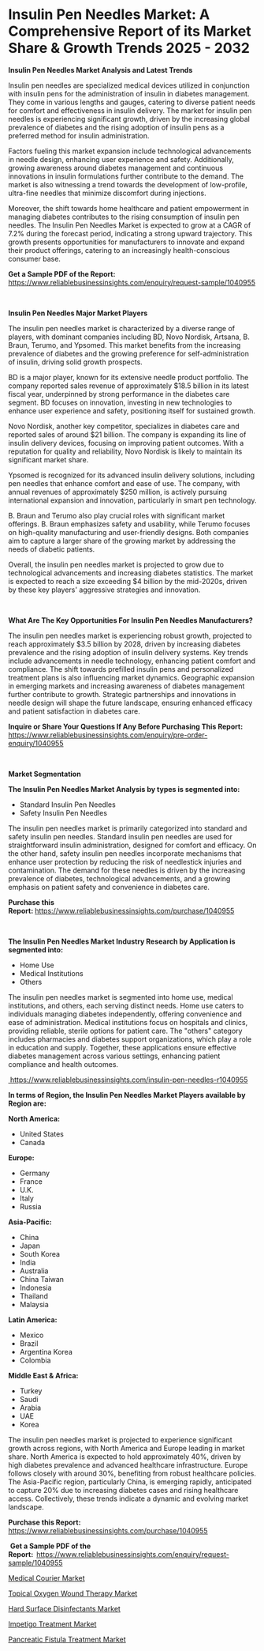 <p><h1>Insulin Pen Needles Market: A Comprehensive Report of its Market Share & Growth Trends 2025 - 2032</h1></p><p><strong>Insulin Pen Needles Market Analysis and Latest Trends</strong></p>
<p><p>Insulin pen needles are specialized medical devices utilized in conjunction with insulin pens for the administration of insulin in diabetes management. They come in various lengths and gauges, catering to diverse patient needs for comfort and effectiveness in insulin delivery. The market for insulin pen needles is experiencing significant growth, driven by the increasing global prevalence of diabetes and the rising adoption of insulin pens as a preferred method for insulin administration.</p><p>Factors fueling this market expansion include technological advancements in needle design, enhancing user experience and safety. Additionally, growing awareness around diabetes management and continuous innovations in insulin formulations further contribute to the demand. The market is also witnessing a trend towards the development of low-profile, ultra-fine needles that minimize discomfort during injections.</p><p>Moreover, the shift towards home healthcare and patient empowerment in managing diabetes contributes to the rising consumption of insulin pen needles. The Insulin Pen Needles Market is expected to grow at a CAGR of 7.2% during the forecast period, indicating a strong upward trajectory. This growth presents opportunities for manufacturers to innovate and expand their product offerings, catering to an increasingly health-conscious consumer base.</p></p>
<p><strong>Get a Sample PDF of the Report:&nbsp;</strong> <a href="https://www.reliablebusinessinsights.com/enquiry/request-sample/1040955?utm_campaign=63&utm_medium=2&utm_source=Github&utm_content=ia&utm_term=03032025&utm_id=insulin-pen-needles">https://www.reliablebusinessinsights.com/enquiry/request-sample/1040955</a></p>
<p>&nbsp;</p>
<p><strong>Insulin Pen Needles Major Market Players</strong></p>
<p><p>The insulin pen needles market is characterized by a diverse range of players, with dominant companies including BD, Novo Nordisk, Artsana, B. Braun, Terumo, and Ypsomed. This market benefits from the increasing prevalence of diabetes and the growing preference for self-administration of insulin, driving solid growth prospects.</p><p>BD is a major player, known for its extensive needle product portfolio. The company reported sales revenue of approximately $18.5 billion in its latest fiscal year, underpinned by strong performance in the diabetes care segment. BD focuses on innovation, investing in new technologies to enhance user experience and safety, positioning itself for sustained growth.</p><p>Novo Nordisk, another key competitor, specializes in diabetes care and reported sales of around $21 billion. The company is expanding its line of insulin delivery devices, focusing on improving patient outcomes. With a reputation for quality and reliability, Novo Nordisk is likely to maintain its significant market share.</p><p>Ypsomed is recognized for its advanced insulin delivery solutions, including pen needles that enhance comfort and ease of use. The company, with annual revenues of approximately $250 million, is actively pursuing international expansion and innovation, particularly in smart pen technology.</p><p>B. Braun and Terumo also play crucial roles with significant market offerings. B. Braun emphasizes safety and usability, while Terumo focuses on high-quality manufacturing and user-friendly designs. Both companies aim to capture a larger share of the growing market by addressing the needs of diabetic patients.</p><p>Overall, the insulin pen needles market is projected to grow due to technological advancements and increasing diabetes statistics. The market is expected to reach a size exceeding $4 billion by the mid-2020s, driven by these key players' aggressive strategies and innovation.</p></p>
<p>&nbsp;</p>
<p><strong>What Are The Key Opportunities For Insulin Pen Needles Manufacturers?</strong></p>
<p><p>The insulin pen needles market is experiencing robust growth, projected to reach approximately $3.5 billion by 2028, driven by increasing diabetes prevalence and the rising adoption of insulin delivery systems. Key trends include advancements in needle technology, enhancing patient comfort and compliance. The shift towards prefilled insulin pens and personalized treatment plans is also influencing market dynamics. Geographic expansion in emerging markets and increasing awareness of diabetes management further contribute to growth. Strategic partnerships and innovations in needle design will shape the future landscape, ensuring enhanced efficacy and patient satisfaction in diabetes care.</p></p>
<p><strong>Inquire or Share Your Questions If Any Before Purchasing This Report:</strong> <a href="https://www.reliablebusinessinsights.com/enquiry/pre-order-enquiry/1040955?utm_campaign=63&utm_medium=2&utm_source=Github&utm_content=ia&utm_term=03032025&utm_id=insulin-pen-needles">https://www.reliablebusinessinsights.com/enquiry/pre-order-enquiry/1040955</a></p>
<p>&nbsp;</p>
<p><strong>Market Segmentation</strong></p>
<p><strong>The Insulin Pen Needles Market Analysis by types is segmented into:</strong></p>
<p><ul><li>Standard Insulin Pen Needles</li><li>Safety Insulin Pen Needles</li></ul></p>
<p><p>The insulin pen needles market is primarily categorized into standard and safety insulin pen needles. Standard insulin pen needles are used for straightforward insulin administration, designed for comfort and efficacy. On the other hand, safety insulin pen needles incorporate mechanisms that enhance user protection by reducing the risk of needlestick injuries and contamination. The demand for these needles is driven by the increasing prevalence of diabetes, technological advancements, and a growing emphasis on patient safety and convenience in diabetes care.</p></p>
<p><strong>Purchase this Report:&nbsp;</strong><a href="https://www.reliablebusinessinsights.com/purchase/1040955?utm_campaign=63&utm_medium=2&utm_source=Github&utm_content=ia&utm_term=03032025&utm_id=insulin-pen-needles">https://www.reliablebusinessinsights.com/purchase/1040955</a></p>
<p>&nbsp;</p>
<p><strong>The Insulin Pen Needles Market Industry Research by Application is segmented into:</strong></p>
<p><ul><li>Home Use</li><li>Medical Institutions</li><li>Others</li></ul></p>
<p><p>The insulin pen needles market is segmented into home use, medical institutions, and others, each serving distinct needs. Home use caters to individuals managing diabetes independently, offering convenience and ease of administration. Medical institutions focus on hospitals and clinics, providing reliable, sterile options for patient care. The "others" category includes pharmacies and diabetes support organizations, which play a role in education and supply. Together, these applications ensure effective diabetes management across various settings, enhancing patient compliance and health outcomes.</p></p>
<p><a href="https://www.reliablebusinessinsights.com/insulin-pen-needles-r1040955?utm_campaign=63&utm_medium=2&utm_source=Github&utm_content=ia&utm_term=03032025&utm_id=insulin-pen-needles">&nbsp;https://www.reliablebusinessinsights.com/insulin-pen-needles-r1040955</a></p>
<p><strong>In terms of Region, the Insulin Pen Needles Market Players available by Region are:</strong></p>
<p>
    <p> <strong> North America: </strong>
        <ul>
            <li>United States</li>
            <li>Canada</li>
        </ul>
        </p> 
    <p> <strong> Europe: </strong>
        <ul>
            <li>Germany</li>
            <li>France</li>
            <li>U.K.</li>
            <li>Italy</li>
            <li>Russia</li>
        </ul>
        </p> 
    <p> <strong> Asia-Pacific: </strong>
        <ul>
            <li>China</li>
            <li>Japan</li>
            <li>South Korea</li>
            <li>India</li>
            <li>Australia</li>
            <li>China Taiwan</li>
            <li>Indonesia</li>
            <li>Thailand</li>
            <li>Malaysia</li>
        </ul>
        </p> 
    <p> <strong> Latin America: </strong>
        <ul>
            <li>Mexico</li>
            <li>Brazil</li>
            <li>Argentina Korea</li>
            <li>Colombia</li>
        </ul>
        </p> 
    <p> <strong> Middle East & Africa: </strong>
        <ul>
            <li>Turkey</li>
            <li>Saudi</li>
            <li>Arabia</li>
            <li>UAE</li>
            <li>Korea</li>
        </ul>
    </p>
    </p>
<p><p>The insulin pen needles market is projected to experience significant growth across regions, with North America and Europe leading in market share. North America is expected to hold approximately 40%, driven by high diabetes prevalence and advanced healthcare infrastructure. Europe follows closely with around 30%, benefiting from robust healthcare policies. The Asia-Pacific region, particularly China, is emerging rapidly, anticipated to capture 20% due to increasing diabetes cases and rising healthcare access. Collectively, these trends indicate a dynamic and evolving market landscape.</p></p>
<p><strong>Purchase this Report: </strong><a href="https://www.reliablebusinessinsights.com/purchase/1040955?utm_campaign=63&utm_medium=2&utm_source=Github&utm_content=ia&utm_term=03032025&utm_id=insulin-pen-needles">https://www.reliablebusinessinsights.com/purchase/1040955</a></p>
<p>&nbsp;<strong>Get a Sample PDF of the Report:&nbsp;&nbsp;</strong><a href="https://www.reliablebusinessinsights.com/enquiry/request-sample/1040955?utm_campaign=63&utm_medium=2&utm_source=Github&utm_content=ia&utm_term=03032025&utm_id=insulin-pen-needles">https://www.reliablebusinessinsights.com/enquiry/request-sample/1040955</a></p>
<p><strong></strong></p>
<p><p><a href="https://github.com/oslieselotte2192/Market-Research-Report-List-1/blob/main/medical-courier-market.md?utm_campaign=63&utm_medium=2&utm_source=Github&utm_content=ia&utm_term=03032025&utm_id=insulin-pen-needles">Medical Courier Market</a></p><p><a href="https://github.com/phephezxnf/Market-Research-Report-List-1/blob/main/topical-oxygen-wound-therapy-market.md?utm_campaign=63&utm_medium=2&utm_source=Github&utm_content=ia&utm_term=03032025&utm_id=insulin-pen-needles">Topical Oxygen Wound Therapy Market</a></p><p><a href="https://github.com/lizamflotow/Market-Research-Report-List-1/blob/main/hard-surface-disinfectants-market.md?utm_campaign=63&utm_medium=2&utm_source=Github&utm_content=ia&utm_term=03032025&utm_id=insulin-pen-needles">Hard Surface Disinfectants Market</a></p><p><a href="https://github.com/iroldilom/Market-Research-Report-List-1/blob/main/impetigo-treatment-market.md?utm_campaign=63&utm_medium=2&utm_source=Github&utm_content=ia&utm_term=03032025&utm_id=insulin-pen-needles">Impetigo Treatment Market</a></p><p><a href="https://github.com/watzondechao/Market-Research-Report-List-1/blob/main/pancreatic-fistula-treatment-market.md?utm_campaign=63&utm_medium=2&utm_source=Github&utm_content=ia&utm_term=03032025&utm_id=insulin-pen-needles">Pancreatic Fistula Treatment Market</a></p></p>